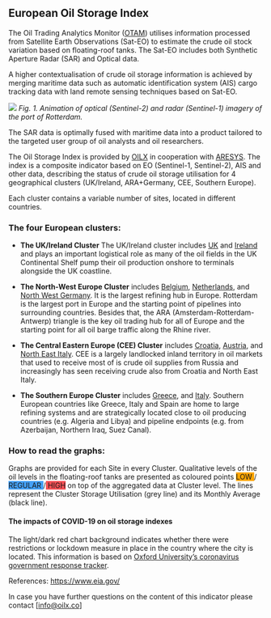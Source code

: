 

## European Oil Storage Index

The Oil Trading Analytics Monitor ([OTAM](https://business.esa.int/projects/otam)) utilises information processed from Satellite Earth Observations (Sat-EO) to estimate the crude oil stock variation based on floating-roof tanks. The Sat-EO includes both Synthetic Aperture Radar (SAR) and Optical data.

A higher contextualisation of crude oil storage information is achieved by merging maritime data such as automatic identification system (AIS) cargo tracking data with land remote sensing techniques based on Sat-EO. 

![](./eodash-data/stories/Rotterdam_Sentinels_animations-small.gif)
*Fig. 1. Animation of optical (Sentinel-2) and radar (Sentinel-1) imagery of the port of Rotterdam.*

The SAR data is optimally fused with maritime data into a product tailored to the targeted user group of oil analysts and oil researchers.

The Oil Storage Index is provided by [OILX](https://www.oilx.co/) in cooperation with [ARESYS](https://www.aresys.it/). The index is a composite indicator based on EO (Sentinel-1, Sentinel-2), AIS and other data, describing the status of crude oil storage utilisation for 4 geographical clusters (UK/Ireland, ARA+Germany, CEE, Southern Europe).

Each cluster contains a variable number of sites, located in different countries.

### The four European clusters:

- **The UK/Ireland Cluster** The UK/Ireland cluster includes [UK](https://www.eia.gov/international/analysis/country/GBR) and [Ireland](https://www.eia.gov/international/overview/country/IRL) and plays an important logistical role as many of the oil fields in the UK Continental Shelf pump their oil production onshore to terminals alongside the UK coastline.

- **The North-West Europe Cluster** includes [Belgium](https://www.eia.gov/international/overview/country/BEL), [Netherlands](https://www.eia.gov/international/overview/country/NLD), and [North West Germany](https://www.eia.gov/international/overview/country/DEU). It is the largest refining hub in Europe. Rotterdam is the largest port in Europe and the starting point of pipelines into surrounding countries. Besides that, the ARA (Amsterdam-Rotterdam-Antwerp) triangle is the key oil trading hub for all of Europe and the starting point for all oil barge traffic along the Rhine river.

- **The Central Eastern Europe (CEE) Cluster** includes [Croatia](https://www.eia.gov/international/overview/country/HRV), [Austria](https://www.eia.gov/international/overview/country/AUT), and [North East Italy](https://www.eia.gov/international/overview/country/ITA). CEE is a largely landlocked inland territory in oil markets that used to receive most of is crude oil supplies from Russia and increasingly has seen receiving crude also from Croatia and North East Italy.

- **The Southern Europe Cluster** includes [Greece](https://www.eia.gov/international/overview/country/GRC), and [Italy](https://www.eia.gov/international/overview/country/ITA). Southern European countries like Greece, Italy and Spain are home to large refining systems and are strategically located close to oil producing countries (e.g. Algeria and Libya) and pipeline endpoints (e.g. from Azerbaijan, Northern Iraq, Suez Canal).

### How to read the graphs:

Graphs are provided for each Site in every Cluster. 
Qualitative levels of the oil levels in the floating-roof tanks are presented as coloured points <span style="background-color:orange"> LOW </span>/<span style="background-color:#44A0F6"> REGULAR </span>/<span style="background-color:#F65055"> HIGH</span> on top of the aggregated data at Cluster level. The lines represent the Cluster Storage Utilisation (grey line) and its Monthly Average (black line). 


#### The impacts of COVID-19 on oil storage indexes
The light/dark red chart background indicates whether there were restrictions or lockdown measure in place in the country where the city is located. This information is based on [Oxford University’s coronavirus government response tracker](https://covidtracker.bsg.ox.ac.uk/).


References: 
https://www.eia.gov/ 

In case you have further questions on the content of this indicator please contact [info@oilx.co]
